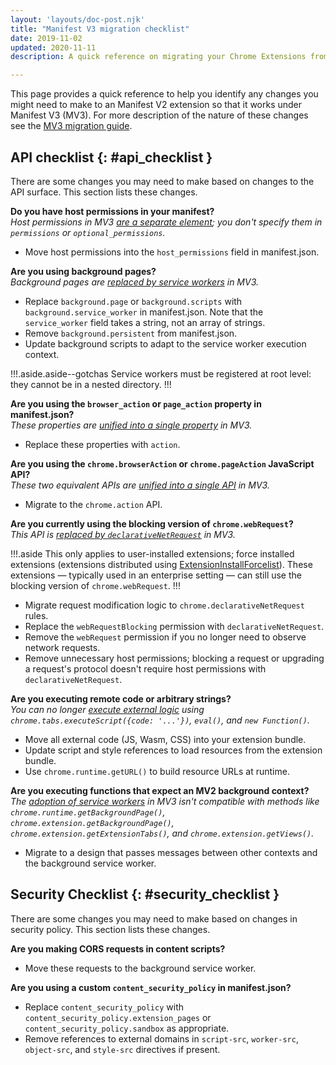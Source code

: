 ```yaml
---
layout: 'layouts/doc-post.njk'
title: "Manifest V3 migration checklist"
date: 2019-11-02
updated: 2020-11-11
description: A quick reference on migrating your Chrome Extensions from Manifest V2 to Manifest V3.

---
```


This page provides a quick reference to help you identify any changes you might need to
make to an Manifest V2 extension so that it works under Manifest V3 (MV3). For more
description of the nature of these changes see the [MV3 migration guide](/docs/extensions/mv3/intro/mv3-migration).


## API checklist {: #api_checklist }

There are some changes you may need to make based on changes to the API surface. This section lists these changes.

**Do you have host permissions in your manifest?**
<br/>
*Host permissions in MV3 [are a separate element](/docs/extensions/mv3/intro/mv3-migration#host-permissions); you don't specify them in `permissions` or `optional_permissions`.*

- Move host permissions into the `host_permissions` field in manifest.json.

**Are you using background pages?**
<br/>
*Background pages are [replaced by service workers](/docs/extensions/mv3/intro/mv3-migration#background-service-workers) in MV3.*

- Replace `background.page` or `background.scripts` with `background.service_worker` in
  manifest.json. Note that the `service_worker` field takes a string, not an array of strings.
- Remove `background.persistent` from manifest.json.
- Update background scripts to adapt to the service worker execution context.

!!!.aside.aside--gotchas
Service workers must be registered at root level: they cannot be in a nested directory.
!!!

**Are you using the **`browser_action`** or **`page_action`** property in manifest.json?**
<br/>
*These properties are [unified into a single property](/docs/extensions/mv3/intro/mv3-migration#action-api-unification) in MV3.*

- Replace these properties with `action`.

**Are you using the **`chrome.browserAction`** or **`chrome.pageAction`** JavaScript API?**
<br/>
*These two equivalent APIs are [unified into a single API](/docs/extensions/mv3/intro/mv3-migration#action-api-unification) in MV3.*
- Migrate to the `chrome.action` API.

**Are you currently using the blocking version of **`chrome.webRequest`**?**
<br/>
*This API is [replaced by `declarativeNetRequest`](/docs/extensions/mv3/intro/mv3-migration#modifying-network-requests) in MV3.*

!!!.aside
This only applies to user-installed extensions; force installed extensions (extensions
distributed using
[ExtensionInstallForcelist](https://www.chromium.org/administrators/policy-list-3#ExtensionInstallForcelist)).
These extensions &mdash; typically used in an enterprise setting &mdash; can
still use the blocking version of `chrome.webRequest`. 
!!!

- Migrate request modification logic to `chrome.declarativeNetRequest` rules.
- Replace the `webRequestBlocking` permission with `declarativeNetRequest`.
- Remove the `webRequest` permission if you no longer need to observe network requests.
- Remove unnecessary host permissions; blocking a request or upgrading a request's protocol
  doesn't require host permissions with `declarativeNetRequest`.

**Are you executing remote code or arbitrary strings?**
<br/>
*You can no longer [execute external logic](/docs/extensions/mv3/intro/mv3-migration#remotely-hosted-code) using `chrome.tabs.executeScript({code: '...'})`, `eval()`, and `new Function()`.*

- Move all external code (JS, Wasm, CSS) into your extension bundle.
- Update script and style references to load resources from the extension bundle.
- Use `chrome.runtime.getURL()` to build resource URLs at runtime.

**Are you executing functions that expect an MV2 background context?**
<br/>
*The [adoption of service workers](/docs/extensions/mv3/intro/mv3-migration#background-service-workers) in MV3 isn't compatible with 
methods like `chrome.runtime.getBackgroundPage()`,
`chrome.extension.getBackgroundPage()`, `chrome.extension.getExtensionTabs()`,
and `chrome.extension.getViews()`.*

- Migrate to a design that passes messages between other contexts and the background service worker.

## Security Checklist {: #security_checklist }

There are some changes you may need to make based on changes in security policy. This section lists these changes.

**Are you making CORS requests in content scripts?**
- Move these requests to the background service worker.

**Are you using a custom **`content_security_policy`** in manifest.json?**
- Replace `content_security_policy` with `content_security_policy.extension_pages`
  or `content_security_policy.sandbox` as appropriate.
- Remove references to external domains in `script-src`, `worker-src`, `object-src`, and
  `style-src` directives if present.

